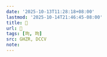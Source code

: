 ```yaml
---
date: '2025-10-13T11:28:18+08:00'
lastmod: '2025-10-14T21:46:45-08:00'
title: 󰜝
url: 󰜝
tags: [玽, 玽]
src: GHZR, DCCV
note:
---
```

